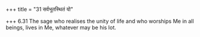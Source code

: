 +++
title = "31 सर्वभूतस्थितं यो"

+++
6.31 The sage who realises the unity of life and who worships Me in all
beings, lives in Me, whatever may be his lot.
